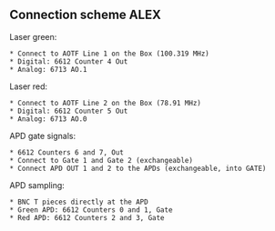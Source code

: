 ## Connection scheme ALEX

Laser green:

    * Connect to AOTF Line 1 on the Box (100.319 MHz)
    * Digital: 6612 Counter 4 Out
    * Analog: 6713 AO.1

Laser red:

    * Connect to AOTF Line 2 on the Box (78.91 MHz)
    * Digital: 6612 Counter 5 Out
    * Analog: 6713 AO.0

APD gate signals:

    * 6612 Counters 6 and 7, Out
    * Connect to Gate 1 and Gate 2 (exchangeable)
    * Connect APD OUT 1 and 2 to the APDs (exchangeable, into GATE)

 APD sampling:

    * BNC T pieces directly at the APD    
    * Green APD: 6612 Counters 0 and 1, Gate
    * Red APD: 6612 Counters 2 and 3, Gate